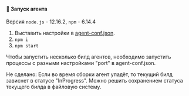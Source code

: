 #### 🚀 Запуск агента

Версия `node.js` - 12.16.2, `npm` - 6.14.4

1) Выставить настройки в [agent-conf.json](agent-conf.json).
2) `npm i`
3) `npm start`

Чтобы запустить несколько билд агентов, необходимо запустить процессы с разными настройками "port" в agent-conf.json.

Не сделано: Если во время сборки агент упадёт, то текущий билд зависнет в статусе "InProgress". Можно решить сохранением статуса текущего билда в файловую систему.
